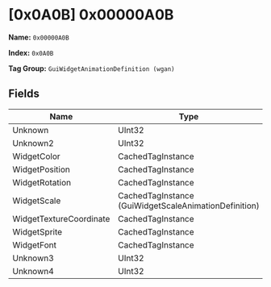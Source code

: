 # [0x0A0B] 0x00000A0B

**Name:** ```0x00000A0B```

**Index:** ```0x0A0B```

**Tag Group:** ```GuiWidgetAnimationDefinition (wgan)```

## Fields

Name	| Type	| Value
---	|---	|---	|
Unknown	|UInt32	|0
Unknown2	|UInt32	|0
WidgetColor	|CachedTagInstance	|null
WidgetPosition	|CachedTagInstance	|null
WidgetRotation	|CachedTagInstance	|null
WidgetScale	|CachedTagInstance (GuiWidgetScaleAnimationDefinition)	|[[0x0A0C] 0x00000A0C](../GuiWidgetScaleAnimationDefinition/0A0C.md)
WidgetTextureCoordinate	|CachedTagInstance	|null
WidgetSprite	|CachedTagInstance	|null
WidgetFont	|CachedTagInstance	|null
Unknown3	|UInt32	|0
Unknown4	|UInt32	|0


